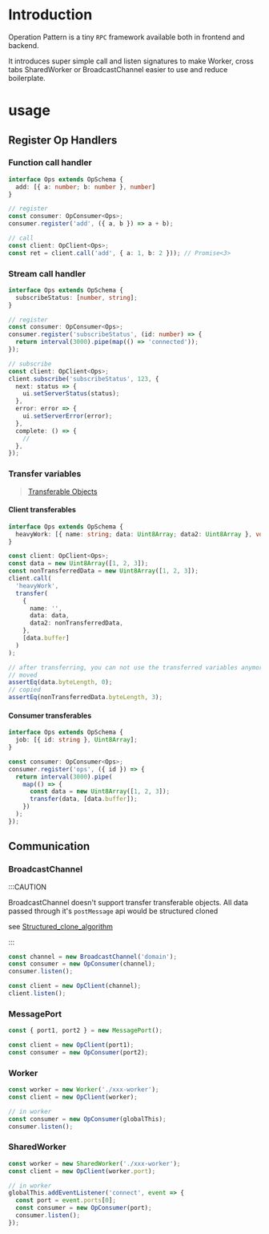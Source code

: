 # Introduction

Operation Pattern is a tiny `RPC` framework available both in frontend and backend.

It introduces super simple call and listen signatures to make Worker, cross tabs SharedWorker or BroadcastChannel easier to use and reduce boilerplate.

# usage

## Register Op Handlers

### Function call handler

```ts
interface Ops extends OpSchema {
  add: [{ a: number; b: number }, number]
}

// register
const consumer: OpConsumer<Ops>;
consumer.register('add', ({ a, b }) => a + b);

// call
const client: OpClient<Ops>;
const ret = client.call('add', { a: 1, b: 2 })); // Promise<3>
```

### Stream call handler

```ts
interface Ops extends OpSchema {
  subscribeStatus: [number, string];
}

// register
const consumer: OpConsumer<Ops>;
consumer.register('subscribeStatus', (id: number) => {
  return interval(3000).pipe(map(() => 'connected'));
});

// subscribe
const client: OpClient<Ops>;
client.subscribe('subscribeStatus', 123, {
  next: status => {
    ui.setServerStatus(status);
  },
  error: error => {
    ui.setServerError(error);
  },
  complete: () => {
    //
  },
});
```

### Transfer variables

> [Transferable Objects](https://developer.mozilla.org/en-US/docs/Web/API/Web_Workers_API/Transferable_objects)

#### Client transferables

```ts
interface Ops extends OpSchema {
  heavyWork: [{ name: string; data: Uint8Array; data2: Uint8Array }, void];
}

const client: OpClient<Ops>;
const data = new Uint8Array([1, 2, 3]);
const nonTransferredData = new Uint8Array([1, 2, 3]);
client.call(
  'heavyWork',
  transfer(
    {
      name: '',
      data: data,
      data2: nonTransferredData,
    },
    [data.buffer]
  )
);

// after transferring, you can not use the transferred variables anymore!!!
// moved
assertEq(data.byteLength, 0);
// copied
assertEq(nonTransferredData.byteLength, 3);
```

#### Consumer transferables

```ts
interface Ops extends OpSchema {
  job: [{ id: string }, Uint8Array];
}

const consumer: OpConsumer<Ops>;
consumer.register('ops', ({ id }) => {
  return interval(3000).pipe(
    map(() => {
      const data = new Uint8Array([1, 2, 3]);
      transfer(data, [data.buffer]);
    })
  );
});
```

## Communication

### BroadcastChannel

:::CAUTION

BroadcastChannel doesn't support transfer transferable objects. All data passed through it's `postMessage` api would be structured cloned

see [Structured_clone_algorithm](https://developer.mozilla.org/en-US/docs/Web/API/Web_Workers_API/Structured_clone_algorithm)

:::

```ts
const channel = new BroadcastChannel('domain');
const consumer = new OpConsumer(channel);
consumer.listen();

const client = new OpClient(channel);
client.listen();
```

### MessagePort

```ts
const { port1, port2 } = new MessagePort();

const client = new OpClient(port1);
const consumer = new OpConsumer(port2);
```

### Worker

```ts
const worker = new Worker('./xxx-worker');
const client = new OpClient(worker);

// in worker
const consumer = new OpConsumer(globalThis);
consumer.listen();
```

### SharedWorker

```ts
const worker = new SharedWorker('./xxx-worker');
const client = new OpClient(worker.port);

// in worker
globalThis.addEventListener('connect', event => {
  const port = event.ports[0];
  const consumer = new OpConsumer(port);
  consumer.listen();
});
```
